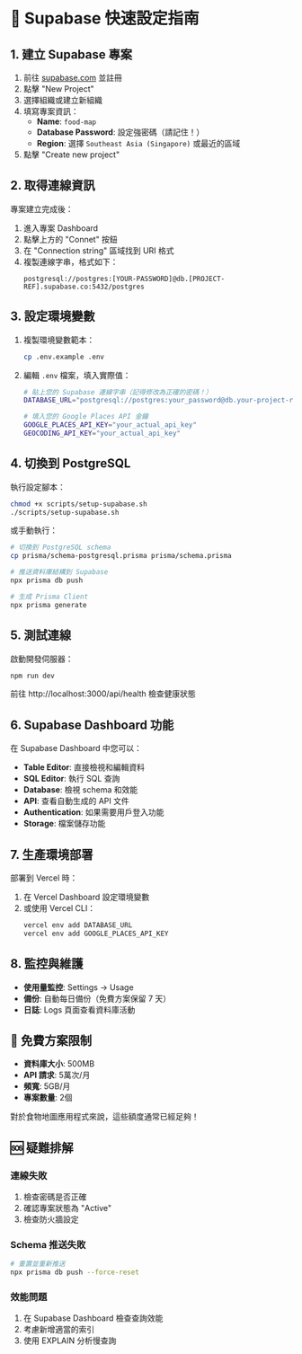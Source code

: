 # 🚀 Supabase 快速設定指南

## 1. 建立 Supabase 專案

1. 前往 [supabase.com](https://supabase.com) 並註冊
2. 點擊 "New Project"
3. 選擇組織或建立新組織
4. 填寫專案資訊：
   - **Name**: `food-map`
   - **Database Password**: 設定強密碼（請記住！）
   - **Region**: 選擇 `Southeast Asia (Singapore)` 或最近的區域
5. 點擊 "Create new project"

## 2. 取得連線資訊

專案建立完成後：

1. 進入專案 Dashboard
2. 點擊上方的 "Connet" 按鈕
3. 在 "Connection string" 區域找到 URI 格式
4. 複製連線字串，格式如下：
   ```
   postgresql://postgres:[YOUR-PASSWORD]@db.[PROJECT-REF].supabase.co:5432/postgres
   ```

## 3. 設定環境變數

1. 複製環境變數範本：
   ```bash
   cp .env.example .env
   ```

2. 編輯 `.env` 檔案，填入實際值：
   ```bash
   # 貼上您的 Supabase 連線字串（記得修改為正確的密碼！）
   DATABASE_URL="postgresql://postgres:your_password@db.your-project-ref.supabase.co:5432/postgres"
   
   # 填入您的 Google Places API 金鑰
   GOOGLE_PLACES_API_KEY="your_actual_api_key"
   GEOCODING_API_KEY="your_actual_api_key"
   ```

## 4. 切換到 PostgreSQL

執行設定腳本：
```bash
chmod +x scripts/setup-supabase.sh
./scripts/setup-supabase.sh
```

或手動執行：
```bash
# 切換到 PostgreSQL schema
cp prisma/schema-postgresql.prisma prisma/schema.prisma

# 推送資料庫結構到 Supabase
npx prisma db push

# 生成 Prisma Client
npx prisma generate
```

## 5. 測試連線

啟動開發伺服器：
```bash
npm run dev
```

前往 http://localhost:3000/api/health 檢查健康狀態

## 6. Supabase Dashboard 功能

在 Supabase Dashboard 中您可以：

- **Table Editor**: 直接檢視和編輯資料
- **SQL Editor**: 執行 SQL 查詢
- **Database**: 檢視 schema 和效能
- **API**: 查看自動生成的 API 文件
- **Authentication**: 如果需要用戶登入功能
- **Storage**: 檔案儲存功能

## 7. 生產環境部署

部署到 Vercel 時：

1. 在 Vercel Dashboard 設定環境變數
2. 或使用 Vercel CLI：
   ```bash
   vercel env add DATABASE_URL
   vercel env add GOOGLE_PLACES_API_KEY
   ```

## 8. 監控與維護

- **使用量監控**: Settings → Usage
- **備份**: 自動每日備份（免費方案保留 7 天）
- **日誌**: Logs 頁面查看資料庫活動

## 🎯 免費方案限制

- **資料庫大小**: 500MB
- **API 請求**: 5萬次/月
- **頻寬**: 5GB/月
- **專案數量**: 2個

對於食物地圖應用程式來說，這些額度通常已經足夠！

## 🆘 疑難排解

### 連線失敗
1. 檢查密碼是否正確
2. 確認專案狀態為 "Active"
3. 檢查防火牆設定

### Schema 推送失敗
```bash
# 重置並重新推送
npx prisma db push --force-reset
```

### 效能問題
1. 在 Supabase Dashboard 檢查查詢效能
2. 考慮新增適當的索引
3. 使用 EXPLAIN 分析慢查詢